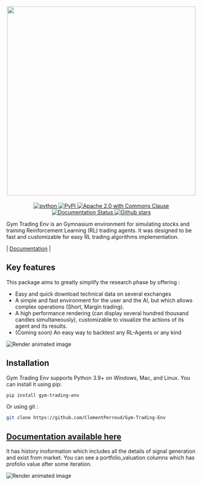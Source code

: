 
<h1 align='center'>
   <img src = 'https://github.com/ClementPerroud/Gym-Trading-Env/raw/main/docs/source/images/logo_light-bg.png' width='500'>
</h1>

<section class="shields" align="center">
   <a href="https://www.python.org/">
      <img src="https://img.shields.io/badge/python-v3-brightgreen.svg"
         alt="python">
   </a>
   <a href="https://pypi.org/project/gym-trading-env/">
      <img src="https://img.shields.io/badge/pypi-v1.1.3-brightgreen.svg"
         alt="PyPI">
   </a>
   <a href="https://github.com/ClementPerroud/Gym-Trading-Env/blob/main/LICENSE.txt">
   <img src="https://img.shields.io/badge/license-MIT%202.0%20Clause-green"
         alt="Apache 2.0 with Commons Clause">
   </a>
   <a href='https://gym-trading-env.readthedocs.io/en/latest/?badge=latest'>
         <img src='https://readthedocs.org/projects/gym-trading-env/badge/?version=latest' alt='Documentation Status' />
   </a>
   <a href="https://github.com/ClementPerroud/Gym-Trading-Env">
      <img src="https://img.shields.io/github/stars/ClementPerroud/gym-trading-env?style=social" alt="Github stars">
   </a>
</section>
  
Gym Trading Env is an Gymnasium environment for simulating stocks and training Reinforcement Learning (RL) trading agents.
It was designed to be fast and customizable for easy RL trading algorithms implementation.


| [Documentation](https://gym-trading-env.readthedocs.io/en/latest/index.html) |


Key features
---------------

This package aims to greatly simplify the research phase by offering :

* Easy and quick download technical data on several exchanges
* A simple and fast environment for the user and the AI, but which allows complex operations (Short, Margin trading).
* A high performance rendering (can display several hundred thousand candles simultaneously), customizable to visualize the actions of its agent and its results.
* (Coming soon) An easy way to backtest any RL-Agents or any kind 

![Render animated image](https://raw.githubusercontent.com/ClementPerroud/Gym-Trading-Env/main/docs/source/images/render.gif)

Installation
---------------

Gym Trading Env supports Python 3.9+ on Windows, Mac, and Linux. You can install it using pip:

```bash
pip install gym-trading-env
```

Or using git :

```bash
git clone https://github.com/ClementPerroud/Gym-Trading-Env
```


[Documentation available here](https://gym-trading-env.readthedocs.io/en/latest/index.html)
-----------------------------------------------------------------------------------------------

It has history inoformation which includes all the details of signal generation and exist from market. You can see a portfolio_valuation columns which has profolio value after some iteration. 


![Render animated image](https://raw.githubusercontent.com/ClementPerroud/Gym-Trading-Env/main/docs/source/images/market_history.gif)
